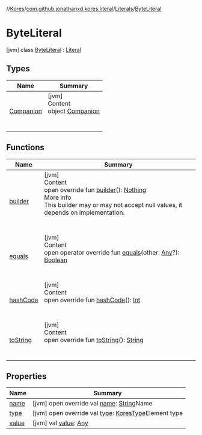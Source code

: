//[Kores](../../../index.md)/[com.github.jonathanxd.kores.literal](../../index.md)/[Literals](../index.md)/[ByteLiteral](index.md)



# ByteLiteral  
 [jvm] class [ByteLiteral](index.md) : [Literal](../../-literal/index.md)   


## Types  
  
|  Name|  Summary| 
|---|---|
| <a name="com.github.jonathanxd.kores.literal/Literals.ByteLiteral.Companion///PointingToDeclaration/"></a>[Companion](-companion/index.md)| <a name="com.github.jonathanxd.kores.literal/Literals.ByteLiteral.Companion///PointingToDeclaration/"></a>[jvm]  <br>Content  <br>object [Companion](-companion/index.md)  <br><br><br>


## Functions  
  
|  Name|  Summary| 
|---|---|
| <a name="com.github.jonathanxd.kores.literal/Literal/builder/#/PointingToDeclaration/"></a>[builder](../../-literal/builder.md)| <a name="com.github.jonathanxd.kores.literal/Literal/builder/#/PointingToDeclaration/"></a>[jvm]  <br>Content  <br>open override fun [builder](../../-literal/builder.md)(): [Nothing](https://kotlinlang.org/api/latest/jvm/stdlib/kotlin/-nothing/index.html)  <br>More info  <br>This builder may or may not accept null values, it depends on implementation.  <br><br><br>
| <a name="com.github.jonathanxd.kores.literal/Literal/equals/#kotlin.Any?/PointingToDeclaration/"></a>[equals](../../-literal/equals.md)| <a name="com.github.jonathanxd.kores.literal/Literal/equals/#kotlin.Any?/PointingToDeclaration/"></a>[jvm]  <br>Content  <br>open operator override fun [equals](../../-literal/equals.md)(other: [Any](https://kotlinlang.org/api/latest/jvm/stdlib/kotlin/-any/index.html)?): [Boolean](https://kotlinlang.org/api/latest/jvm/stdlib/kotlin/-boolean/index.html)  <br><br><br>
| <a name="com.github.jonathanxd.kores.literal/Literal/hashCode/#/PointingToDeclaration/"></a>[hashCode](../../-literal/hash-code.md)| <a name="com.github.jonathanxd.kores.literal/Literal/hashCode/#/PointingToDeclaration/"></a>[jvm]  <br>Content  <br>open override fun [hashCode](../../-literal/hash-code.md)(): [Int](https://kotlinlang.org/api/latest/jvm/stdlib/kotlin/-int/index.html)  <br><br><br>
| <a name="com.github.jonathanxd.kores.literal/Literal/toString/#/PointingToDeclaration/"></a>[toString](../../-literal/to-string.md)| <a name="com.github.jonathanxd.kores.literal/Literal/toString/#/PointingToDeclaration/"></a>[jvm]  <br>Content  <br>open override fun [toString](../../-literal/to-string.md)(): [String](https://kotlinlang.org/api/latest/jvm/stdlib/kotlin/-string/index.html)  <br><br><br>


## Properties  
  
|  Name|  Summary| 
|---|---|
| <a name="com.github.jonathanxd.kores.literal/Literals.ByteLiteral/name/#/PointingToDeclaration/"></a>[name](index.md#%5Bcom.github.jonathanxd.kores.literal%2FLiterals.ByteLiteral%2Fname%2F%23%2FPointingToDeclaration%2F%5D%2FProperties%2F-427383591)| <a name="com.github.jonathanxd.kores.literal/Literals.ByteLiteral/name/#/PointingToDeclaration/"></a> [jvm] open override val [name](index.md#%5Bcom.github.jonathanxd.kores.literal%2FLiterals.ByteLiteral%2Fname%2F%23%2FPointingToDeclaration%2F%5D%2FProperties%2F-427383591): [String](https://kotlinlang.org/api/latest/jvm/stdlib/kotlin/-string/index.html)Name   <br>
| <a name="com.github.jonathanxd.kores.literal/Literals.ByteLiteral/type/#/PointingToDeclaration/"></a>[type](index.md#%5Bcom.github.jonathanxd.kores.literal%2FLiterals.ByteLiteral%2Ftype%2F%23%2FPointingToDeclaration%2F%5D%2FProperties%2F-427383591)| <a name="com.github.jonathanxd.kores.literal/Literals.ByteLiteral/type/#/PointingToDeclaration/"></a> [jvm] open override val [type](index.md#%5Bcom.github.jonathanxd.kores.literal%2FLiterals.ByteLiteral%2Ftype%2F%23%2FPointingToDeclaration%2F%5D%2FProperties%2F-427383591): [KoresType](../../../com.github.jonathanxd.kores.type/-kores-type/index.md)Element type   <br>
| <a name="com.github.jonathanxd.kores.literal/Literals.ByteLiteral/value/#/PointingToDeclaration/"></a>[value](index.md#%5Bcom.github.jonathanxd.kores.literal%2FLiterals.ByteLiteral%2Fvalue%2F%23%2FPointingToDeclaration%2F%5D%2FProperties%2F-427383591)| <a name="com.github.jonathanxd.kores.literal/Literals.ByteLiteral/value/#/PointingToDeclaration/"></a> [jvm] val [value](index.md#%5Bcom.github.jonathanxd.kores.literal%2FLiterals.ByteLiteral%2Fvalue%2F%23%2FPointingToDeclaration%2F%5D%2FProperties%2F-427383591): [Any](https://kotlinlang.org/api/latest/jvm/stdlib/kotlin/-any/index.html)   <br>

